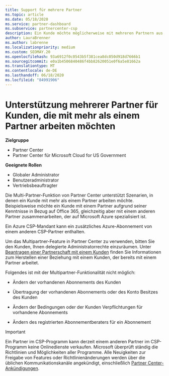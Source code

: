 ```yaml
---
title: Support für mehrere Partner
ms.topic: article
ms.date: 05/18/2020
ms.service: partner-dashboard
ms.subservice: partnercenter-csp
description: Ein Kunde möchte möglicherweise mit mehreren Partnern aus dem Cloud Solution Provider-Programm zusammenarbeiten, die sich auf unterschiedliche Dienste spezialisiert haben.
author: LauraBrenner
ms.author: labrenne
ms.localizationpriority: medium
ms.custom: SEOMAY.20
ms.openlocfilehash: 93a6912f0c0543b5f381cea8dc050d918d7666b1
ms.sourcegitcommit: e0a1b4506840486f4bb82620051e0f6a5e81662a
ms.translationtype: MT
ms.contentlocale: de-DE
ms.lasthandoff: 06/18/2020
ms.locfileid: "84991906"
---
```

# <a name="multi-partner-support-for-customers-who-want-to-work-with-more-than-one-partner"></a>Unterstützung mehrerer Partner für Kunden, die mit mehr als einem Partner arbeiten möchten

**Zielgruppe**

-  Partner Center
-  Partner Center für Microsoft Cloud for US Government

**Geeignete Rollen**
-   Globaler Administrator
-   Benutzeradministrator
-   Vertriebsbeauftragter

Die Multi-Partner-Funktion von Partner Center unterstützt Szenarien, in denen ein Kunde mit mehr als einem Partner arbeiten möchte. Beispielsweise möchte ein Kunde mit einem Partner aufgrund seiner Kenntnisse in Bezug auf Office 365, gleichzeitig aber mit einem anderen Partner zusammenarbeiten, der auf Microsoft Azure spezialisiert ist. 

Ein Azure CSP-Mandant kann ein zusätzliches Azure-Abonnement von einem anderen CSP-Partner enthalten.

Um das Multipartner-Feature in Partner Center zu verwenden, bitten Sie den Kunden, Ihnen delegierte Administratorrechte einzuräumen. Unter [Beantragen einer Partnerschaft mit einem Kunden](request-a-relationship-with-a-customer.md) finden Sie Informationen zum Herstellen einer Beziehung mit einem Kunden, der bereits mit einem Partner arbeitet.

Folgendes ist mit der Multipartner-Funktionalität nicht möglich:

- Ändern der vorhandenen Abonnements des Kunden

- Übertragung der vorhandenen Abonnements oder des Konto Besitzes des Kunden

- Ändern der Bedingungen oder der Kunden Verpflichtungen für vorhandene Abonnements

- Ändern des registrierten Abonnementberaters für ein Abonnement

> [!IMPORTANT]  
> Ein Partner im CSP-Programm kann derzeit einem anderen Partner im CSP-Programm keine Onlinedienste verkaufen. Microsoft überprüft ständig die Richtlinien und Möglichkeiten aller Programme. Alle Neuigkeiten zur Freigabe von Features oder Richtlinienänderungen werden über die üblichen Kommunikationskanäle angekündigt, einschließlich [Partner Center-Ankündigungen](announcements/index.md).






